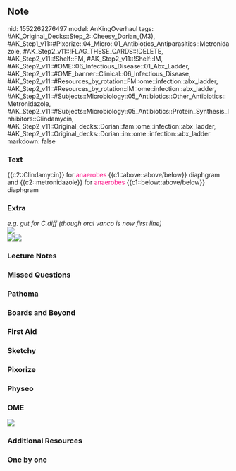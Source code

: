 ## Note
nid: 1552262276497
model: AnKingOverhaul
tags: #AK_Original_Decks::Step_2::Cheesy_Dorian_(M3), #AK_Step1_v11::#Pixorize::04_Micro::01_Antibiotics_Antiparasitics::Metronidazole, #AK_Step2_v11::!FLAG_THESE_CARDS::!DELETE, #AK_Step2_v11::!Shelf::FM, #AK_Step2_v11::!Shelf::IM, #AK_Step2_v11::#OME::06_Infectious_Disease::01_Abx_Ladder, #AK_Step2_v11::#OME_banner::Clinical::06_Infectious_Disease, #AK_Step2_v11::#Resources_by_rotation::FM::ome::infection::abx_ladder, #AK_Step2_v11::#Resources_by_rotation::IM::ome::infection::abx_ladder, #AK_Step2_v11::#Subjects::Microbiology::05_Antibiotics::Other_Antibiotics::Metronidazole, #AK_Step2_v11::#Subjects::Microbiology::05_Antibiotics::Protein_Synthesis_Inhibitors::Clindamycin, #AK_Step2_v11::Original_decks::Dorian::fam::ome::infection::abx_ladder, #AK_Step2_v11::Original_decks::Dorian::im::ome::infection::abx_ladder
markdown: false

### Text
{{c2::Clindamycin}} for <font color="#FC0280">anaerobes</font>
{{c1::above::above/below}} diaphgram and {{c2::metronidazole}} for
<font color="#FC0280">anaerobes</font> {{c1::below::above/below}}
diaphgram

### Extra
<div>
  <i>e.g. gut for C.diff (though oral vanco is now first line)</i>
</div>
<div>
  <i><img src="paste-531527972683777.jpg"></i>
</div><i><img src="paste-18412524798407.jpg"><img src=
"Screen%20Shot%202017-03-15%20at%202.30.40%20PM.jpg"></i>

### Lecture Notes


### Missed Questions


### Pathoma


### Boards and Beyond


### First Aid


### Sketchy


### Pixorize


### Physeo


### OME
<div class="ome-widget">
  <a href=
  "https://onlinemeded.org/spa/infectious-disease?ref=anki"><img src="_OME_AnkiFlashcards_Topic_5.png"></a>
</div>

### Additional Resources


### One by one

